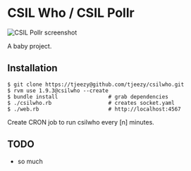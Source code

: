 CSIL Who / CSIL Pollr
=====================

![CSIL Pollr screenshot](https://github.com/tjeezy/csilwho/raw/master/screenshot.png "CSIL Pollr screenshot")

A baby project.

Installation
------------

    $ git clone https://tjeezy@github.com/tjeezy/csilwho.git
    $ rvm use 1.9.3@csilwho --create
    $ bundle install                # grab dependencies
    $ ./csilwho.rb                  # creates socket.yaml
    $ ./web.rb                      # http://localhost:4567

Create CRON job to run csilwho every [n] minutes.

TODO
----

- so much
